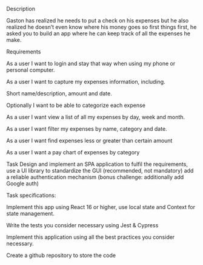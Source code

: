 Description 

Gaston has realized he needs to put a check on his expenses but he also realized he doesn’t even know where his money goes so first things first, he asked you to build an app where he can keep track of all the expenses he make.  

Requirements 

As a user I want to login and stay that way when using my phone or personal computer. 

As a user I want to capture my expenses information, including. 

Short name/description, amount and date.  

Optionally I want to be able to categorize each expense 

As a user I want view a list of all my expenses by day, week and month. 

As a user I want filter my expenses by name, category and date. 

As a user I want find expenses less or greater than certain amount 

As a user I want a pay chart of expenses by category 

Task 
Design and implement an SPA application to fulfil the requirements, use a UI library to standardize the GUI (recommended, not mandatory) add a reliable authentication mechanism (bonus challenge: additionally add Google auth) 
 
Task specifications:  

Implement this app using React 16 or higher, use local state and Context for state management. 

Write the tests you consider necessary using Jest & Cypress  

Implement this application using all the best practices you consider necessary. 

Create a github repository to store the code  
